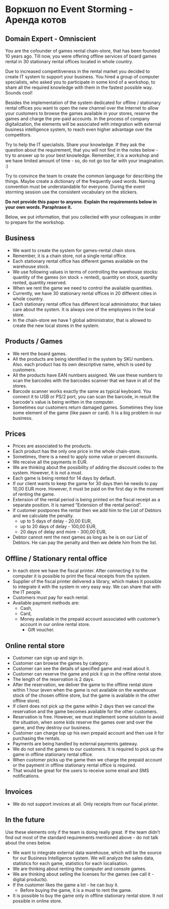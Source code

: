 # Воркшоп по Event Storming - Аренда котов

## Domain Expert - Omniscient

You are the cofounder of games rental chain-store, that has been founded 10 years ago. Till now, you were offering offline services of board games rental in 30 stationary rental offices located in whole country.

Due to increased competitiveness in the rental market you decided to create IT system to support your business. You hired a group of computer specialists, who asked you to participate in some kind of a workshop, to share all the required knowledge with them in the fastest possible way. Sounds cool!

Besides the implementation of the system dedicated for offline / stationary rental offices you want to open the new channel over the Internet to allow your customers to browse the games available in your stores, reserve the games and charge the pre-paid accounts. In the process of company digitalization, the elements will be associated with integration with external business intelligence system, to reach even higher advantage over the competitors.

Try to help the IT specialists. Share your knowledge. If they ask the question about the requirement, that you will not find in the notes below - try to answer up to your best knowledge. Remember, it is a workshop and we have limited amount of time - so, do not go too far with your imagination. :)

Try to convince the team to create the common language for describing the things. Maybe create a dictionary of the frequently used words. Naming convention must be understandable for everyone. During the event storming session use the consistent vocabulary on the stickers.

__Do not provide this paper to anyone. Explain the requirements below in your own words. Paraphrase it.__

Below, we put information, that you collected with your colleagues in order to prepare for the workshop.

## Business

* We want to create the system for games-rental chain store.
* Remember, it is a chain store, not a single rental office.
* Each stationary rental office has different games available on the warehouse stock.
* We use following values in terms of controlling the warehouse stocks: quantity of the games (on stock + rented), quantity on stock, quantity rented, quantity reserved. 
* When we rent the game we need to control the available quantities.
* Currently, we have 30 stationary rental offices in 20 different cities in whole country.
* Each stationary rental office has different local administrator, that takes care about the system. It is always one of the employees in the local store.
* In the chain-store we have 1 global administrator, that is allowed to create the new local stores in the system.

## Products / Games

* We rent the board games.
* All the products are being identified in the system by SKU numbers. Also. each product has its own descriptive name, which is used by customers.
* All the products have EAN numbers assigned. We use these numbers to scan the barcodes with the barcodes scanner that we have in all of the stores.
* Barcode scanner works exactly the same as typical keyboard. You connect it to USB or PS/2 port, you can scan the barcode, in result the barcode's value is being written in the computer.
* Sometimes our customers return damaged games. Sometimes they lose some element of the game (like pawn or card). It is a big problem in our business.

## Prices

* Prices are associated to the products.
* Each product has the only one price in the whole chain-store.
* Sometimes, there is a need to apply some value or percent discounts.
* We receive all the payments in EUR.
* We are thinking about the possibility of adding the discount codes to the system. However, it is not a must.
* Each game is being rented for 14 days by default.
* If our client wants to keep the game for 30 days then he needs to pay 10,00 EUR more. However, it must be paid on the first day in the moment of renting the game.
* Extension of the rental period is being printed on the fiscal receipt as a separate position. It is named “Extension of the rental period”.
* If customer postpones the rental then we add him to the List of Debtors and we calculate the penalty.
  * up to 5 days of delay - 20,00 EUR,
  * up to 20 days of delay - 100,00 EUR,
  * 20 days of delay and more - 300,00 EUR,
* Debtor cannot rent the next games as long as he is on our List of Debtors. He can pay the penalty and then we delete him from the list.

## Offline / Stationary rental office

* In each store we have the fiscal printer. After connecting it to the computer it is possible to print the fiscal receipts from the system. 
* Supplier of the fiscal printer delivered a library, which makes it possible to integrate it with the system in very easy way. We can share that with the IT people.
* Customers must pay for each rental.
* Available payment methods are:
  * Cash,
  * Card,
  * Money available in the prepaid account associated with customer’s account in our online rental store.
	* Gift voucher.

## Online rental store

* Customer can sign up and sign in.
* Customer can browse the games by category.
* Customer can see the details of specified game and read about it.
* Customer can reserve the game and pick it up in the offline rental store.
* The length of the reservation is 2 days.
* After the reservation, we deliver the game to the offline rental store within 1 hour (even when the game is not available on the warehouse stock of the chosen offline store, but the game is available in the other offline store).
* If client does not pick up the game within 2 days then we cancel the reservation and the game becomes available for the other customers.
* Reservation is free. However, we must implement some solution to avoid the situation, when some kids reserve the games over and over the game, and they destroy our business. 
* Customer can charge top up his own prepaid account and then use it for purchasing the rentals.
* Payments are being handled by external payments gateway.
* We do not send the games to our customers. It is required to pick up the game in offline stationary rental office.
* When customer picks up the game then we charge the prepaid account or the payment in offline stationary rental office is required.
* That would be great for the users to receive some email and SMS notifications.

## Invoices

* We do not support invoices at all. Only receipts from our fiscal printer.

## In the future

Use these elements only if the team is doing really great. If the team didn’t find out most of the standard requirements mentioned above - do not talk about the ones below.

* We want to integrate external data warehouse, which will be the source for our Business Intelligence system. We will analyze the sales data, statistics for each game, statistics for each localisation.
* We are thinking about renting the computer and console games.
* We are thinking about selling the licenses for the games (we call it - digital products).
* If the customer likes the game a lot - he can buy it.
  * Before buying the game, it is a must to rent the game.
* It is possible to buy the game only in offline stationary rental store. It not possible in online store.


